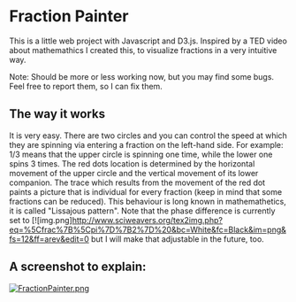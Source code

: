 # Fraction Painter

This is a little web project with Javascript and D3.js. Inspired by a TED video about mathemathics I created this, to visualize fractions in a very intuitive way.

Note: Should be more or less working now, but you may find some bugs. Feel free to report them, so I can fix them.

## The way it works

It is very easy. There are two circles and you can control the speed at which they are spinning via entering a fraction on the left-hand side. For example: 1/3 means that the upper circle is spinning one time, while the lower one spins 3 times. The red dots location is determined by the horizontal movement of the upper circle and the vertical movement of its lower companion. The trace which results from the movement of the red dot paints a picture that is individual for every fraction (keep in mind that some fractions can be reduced). This behaviour is long known in mathemathetics, it is called "Lissajous pattern". Note that the phase difference is currently set to [![img.png]http://www.sciweavers.org/tex2img.php?eq=%5Cfrac%7B%5Cpi%7D%7B2%7D%20&bc=White&fc=Black&im=png&fs=12&ff=arev&edit=0 but I will make that adjustable in the future, too.

## A screenshot to explain:

[![FractionPainter.png](https://s23.postimg.org/a3o77ynij/Fraction_Painter.png)](https://postimg.org/image/hweuzxthj/)

